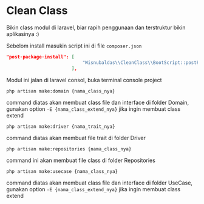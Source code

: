 # Clean Class

Bikin class modul di laravel, biar rapih penggunaan dan terstruktur bikin aplikasinya :)

Sebelom install masukin script ini di file ``composer.json``


```json
"post-package-install": [
            				"Wisnubaldas\\CleanClass\\BootScript::postPackageInstall"
        				],

```

Modul ini jalan di laravel consol, buka terminal console project 

```php artisan make:domain {nama_class_nya}```

command diatas akan membuat class file dan interface di folder Domain, 
gunakan option ```-E {nama_class_extend_nya}``` jika ingin membuat class extend

```php artisan make:driver {nama_trait_nya}```

command diatas akan membuat file trait di folder Driver

```php artisan make:repositories {nama_class_nya}```

command ini akan membuat file class di folder Repositories

```php artisan make:usecase {nama_class_nya}```

command diatas akan membuat class file dan interface di folder UseCase, 
gunakan option ```-E {nama_class_extend_nya}``` jika ingin membuat class extend


